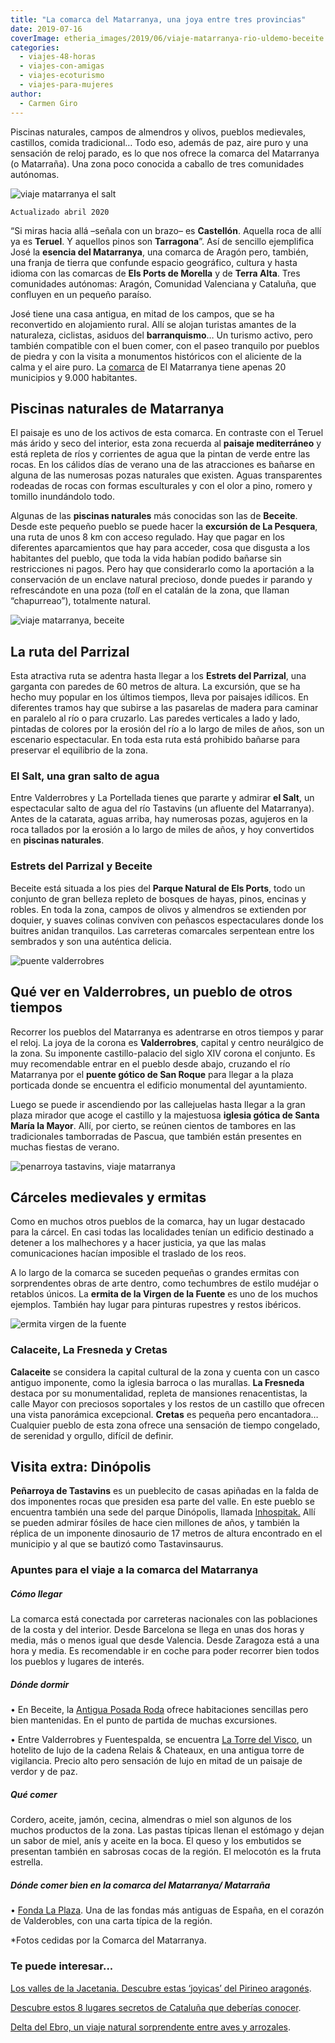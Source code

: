 ```yaml
---
title: "La comarca del Matarranya, una joya entre tres provincias"
date: 2019-07-16
coverImage: etheria_images/2019/06/viaje-matarranya-rio-uldemo-beceite.jpg
categories: 
  - viajes-48-horas
  - viajes-con-amigas
  - viajes-ecoturismo
  - viajes-para-mujeres
author: 
  - Carmen Giro
---
```


Piscinas naturales, campos de almendros y olivos, pueblos medievales, castillos, comida tradicional… Todo eso, además de paz, aire puro y una sensación de reloj parado, es lo que nos ofrece la comarca del Matarranya (o Matarraña). Una zona poco conocida a caballo de tres comunidades autónomas.

![viaje matarranya el salt](etheria_images/2019/06/viaje-matarranya-el-salt.jpg "El Salt es un salto de agua del río Tastavins.")

```
Actualizado abril 2020
```

“Si miras hacia allá –señala con un brazo– es **Castellón**. Aquella roca de allí ya es 
**Teruel**. Y aquellos pinos son **Tarragona**”. Así de sencillo ejemplifica José la 
**esencia del Matarranya**, una comarca de Aragón pero, también, una franja de tierra 
que confunde espacio geográfico, cultura y hasta idioma con las comarcas de **Els Ports 
de Morella** y de **Terra Alta**. Tres comunidades autónomas: Aragón, Comunidad 
Valenciana y Cataluña, que confluyen en un pequeño paraíso. 

José tiene una casa antigua, en mitad de los campos, que se ha reconvertido en 
alojamiento rural. Allí se alojan turistas amantes de la naturaleza, ciclistas, asiduos 
del **barranquismo**… Un turismo activo, pero también compatible con el buen comer, con 
el paseo tranquilo por pueblos de piedra y con la visita a monumentos históricos con el 
aliciente de la calma y el aire puro. La [comarca](http://matarranyaturismo.es/) de El 
Matarranya tiene apenas 20 municipios y 9.000 habitantes. 

## Piscinas naturales de Matarranya

El paisaje es uno de los activos de esta comarca. En contraste con el Teruel más árido y 
seco del interior, esta zona recuerda al **paisaje mediterráneo** y está repleta de ríos 
y corrientes de agua que la pintan de verde entre las rocas. En los cálidos días de 
verano una de las atracciones es bañarse en alguna de las numerosas pozas naturales que 
existen. Aguas transparentes rodeadas de rocas con formas esculturales y con el olor a 
pino, romero y tomillo inundándolo todo. 

Algunas de las **piscinas naturales** más conocidas son las de **Beceite**. Desde este 
pequeño pueblo se puede hacer la **excursión de La Pesquera**, una ruta de unos 8 km con 
acceso regulado. Hay que pagar en los diferentes aparcamientos que hay para acceder, 
cosa que disgusta a los habitantes del pueblo, que toda la vida habían podido bañarse 
sin restricciones ni pagos. Pero hay que considerarlo como la aportación a la 
conservación de un enclave natural precioso, donde puedes ir parando y refrescándote en 
una poza (_toll_ en el catalán de la zona, que llaman “chapurreao”), totalmente natural. 

![viaje matarranya, beceite](etheria_images/2019/06/viaje-matarranya-rio-uldemo-beceite.jpg "Piscina natural del río Uldemo, en Beceite.")

## La ruta del Parrizal

Esta atractiva ruta se adentra hasta llegar a los **Estrets del Parrizal**, una garganta 
con paredes de 60 metros de altura. La excursión, que se ha hecho muy popular en los 
últimos tiempos, lleva por paisajes idílicos. En diferentes tramos hay que subirse a las 
pasarelas de madera para caminar en paralelo al río o para cruzarlo. Las paredes 
verticales a lado y lado, pintadas de colores por la erosión del río a lo largo de miles 
de años, son un escenario espectacular. En toda esta ruta está prohibido bañarse para 
preservar el equilibrio de la zona. 

### El Salt, una gran salto de agua

Entre Valderrobres y La Portellada tienes que pararte y admirar **el Salt**, un 
espectacular salto de agua del río Tastavins (un afluente del Matarranya). Antes de la 
catarata, aguas arriba, hay numerosas pozas, agujeros en la roca tallados por la erosión 
a lo largo de miles de años, y hoy convertidos en **piscinas naturales**. 

### Estrets del Parrizal y Beceite

Beceite está situada a los pies del **Parque Natural de Els Ports**, todo un conjunto de 
gran belleza repleto de bosques de hayas, pinos, encinas y robles. En toda la zona, 
campos de olivos y almendros se extienden por doquier, y suaves colinas conviven con 
peñascos espectaculares donde los buitres anidan tranquilos. Las carreteras comarcales 
serpentean entre los sembrados y son una auténtica delicia. 

![puente valderrobres](etheria_images/2019/06/viaje-matarranya-puente-de-valderrobres.jpg "Puente de Valderrobres.")

## Qué ver en Valderrobres, un pueblo de otros tiempos

Recorrer los pueblos del Matarranya es adentrarse en otros tiempos y parar el reloj. La 
joya de la corona es **Valderrobres**, capital y centro neurálgico de la zona. Su 
imponente castillo-palacio del siglo XIV corona el conjunto. Es muy recomendable entrar 
en el pueblo desde abajo, cruzando el río Matarranya por el **puente gótico de San 
Roque** para llegar a la plaza porticada donde se encuentra el edificio monumental del 
ayuntamiento. 

Luego se puede ir ascendiendo por las callejuelas hasta llegar a la gran plaza mirador 
que acoge el castillo y la majestuosa **iglesia gótica de Santa María la Mayor**. Allí, 
por cierto, se reúnen cientos de tambores en las tradicionales tamborradas de Pascua, 
que también están presentes en muchas fiestas de verano. 

![penarroya tastavins, viaje matarranya](etheria_images/2019/06/viaje-matarranya-penarroya-de-tastavins.jpg "Peñarroya de Tastavins.")

## Cárceles medievales y ermitas

Como en muchos otros pueblos de la comarca, hay un lugar destacado para la cárcel. En 
casi todas las localidades tenían un edificio destinado a detener a los malhechores y a 
hacer justicia, ya que las malas comunicaciones hacían imposible el traslado de los 
reos. 

A lo largo de la comarca se suceden pequeñas o grandes ermitas con sorprendentes obras 
de arte dentro, como techumbres de estilo mudéjar o retablos únicos. La **ermita de la 
Virgen de la Fuente** es uno de los muchos ejemplos. También hay lugar para pinturas 
rupestres y restos ibéricos. 

![ermita virgen de la fuente](etheria_images/2019/07/viaje-matarranya-ermita-Virgen-de-la-Fuente.jpg "Techumbre de la ermita Virgen de la Fuente.")

### Calaceite, La Fresneda y Cretas

**Calaceite** se considera la capital cultural de la zona y cuenta con un casco antiguo 
imponente, como la iglesia barroca o las murallas. **La Fresneda** destaca por su 
monumentalidad, repleta de mansiones renacentistas, la calle Mayor con preciosos 
soportales y los restos de un castillo que ofrecen una vista panorámica excepcional. 
**Cretas** es pequeña pero encantadora… Cualquier pueblo de esta zona ofrece una 
sensación de tiempo congelado, de serenidad y orgullo, difícil de definir. 

## Visita extra: Dinópolis

**Peñarroya de Tastavins** es un pueblecito de casas apiñadas en la falda de dos 
imponentes rocas que presiden esa parte del valle. En este pueblo se encuentra también 
una sede del parque Dinópolis, llamada [Inhospitak.](https://www.dinopolis.com/inhospitak.html) 
Allí se pueden admirar fósiles de hace cien millones de años, y también la réplica de un 
imponente dinosaurio de 17 metros de altura encontrado en el municipio y al que se 
bautizó como Tastavinsaurus. 

### Apuntes para el viaje a la comarca del Matarranya

##### Cómo llegar

La comarca está conectada por carreteras nacionales con las poblaciones de la costa y 
del interior. Desde Barcelona se llega en unas dos horas y media, más o menos igual que 
desde Valencia. Desde Zaragoza está a una hora y media. Es recomendable ir en coche para 
poder recorrer bien todos los pueblos y lugares de interés. 

##### Dónde dormir

• En Beceite, la [Antigua Posada Roda](http://www.antiguaposadaroda.com/) ofrece 
habitaciones sencillas pero bien mantenidas. En el punto de partida de muchas 
excursiones. 

• Entre Valderrobres y Fuentespalda, se encuentra [La Torre del 
Visco](https://torredelvisco.com/es/), un hotelito de lujo de la cadena Relais & 
Chateaux, en una antigua torre de vigilancia. Precio alto pero sensación de lujo en 
mitad de un paisaje de verdor y de paz. 

##### Qué comer

Cordero, aceite, jamón, cecina, almendras o miel son algunos de los muchos productos de 
la zona. Las pastas típicas llenan el estómago y dejan un sabor de miel, anís y aceite 
en la boca. El queso y los embutidos se presentan también en sabrosas cocas de la 
región. El melocotón es la fruta estrella. 

##### Dónde comer bien en la comarca del Matarranya/ Matarraña

• [Fonda La Plaza](http://www.fondalaplaza.es/). Una de las fondas más antiguas de 
España, en el corazón de Valderobles, con una carta típica de la región. 

\*Fotos cedidas por la Comarca del Matarranya. 

### Te puede interesar...

[Los valles de la Jacetania. Descubre estas ‘joyicas’ del Pirineo 
aragonés](https://etheriamagazine.com/2019/09/25/viaja-sola-a-los-valles-de-la-jacetania-huesca/). 

[Descubre estos 8 lugares secretos de Cataluña que deberías 
conocer](https://etheriamagazine.com/2021/02/22/lugares-secretos-de-cataluna-que-visitar/). 

[Delta del Ebro, un viaje natural sorprendente entre aves y 
arrozales](https://etheriamagazine.com/2020/11/17/delta-del-ebro-turismo-natural-y-responsable/).
